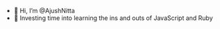 - 👋 Hi, I’m @AjushNitta
- 👀 Investing time into learning the ins and outs of JavaScript and Ruby



<!---
AjushNitta/AjushNitta is a ✨ special ✨ repository because its `README.md` (this file) appears on your GitHub profile.
You can click the Preview link to take a look at your changes.
--->
